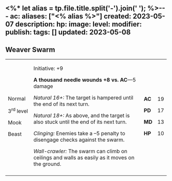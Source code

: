 <%* let alias = tp.file.title.split('-').join(' '); %>---
ac: 
aliases: ["<% alias %>"]
created: 2023-05-07
description: 
hp: 
image: 
level: 
modifier: 
publish: 
tags: []
updated: 2023-05-08
---

## Weaver Swarm

<table>
<colgroup>
<col style="width: 16%" />
<col style="width: 72%" />
<col style="width: 5%" />
<col style="width: 5%" />
</colgroup>
<tbody>
<tr class="odd">
<td><p>Normal</p>
<p>3<sup>rd</sup> level</p>
<p>Mook</p>
<p>Beast</p></td>
<td><p>Initiative: +9</p>
<p><strong>A thousand needle wounds +8 vs. AC</strong>—5 damage</p>
<p><em>Natural 16+:</em> The target is hampered until the end of its
next turn.</p>
<p><em>Natural 18+:</em> As above, and the target is also stuck until
the end of its next turn.</p>
<p><em>Clinging:</em> Enemies take a –5 penalty to disengage checks
against the swarm.</p>
<p><em>Wall-crawler:</em> The swarm can climb on ceilings and walls as
easily as it moves on the ground.</p></td>
<td><p><strong>AC</strong></p>
<p><strong>PD</strong></p>
<p><strong>MD</strong></p>
<p><strong>HP</strong></p></td>
<td><p>19</p>
<p>17</p>
<p>13</p>
<p>10</p></td>
</tr>
<tr class="even">
<td></td>
<td></td>
<td></td>
<td></td>
</tr>
</tbody>
</table>
